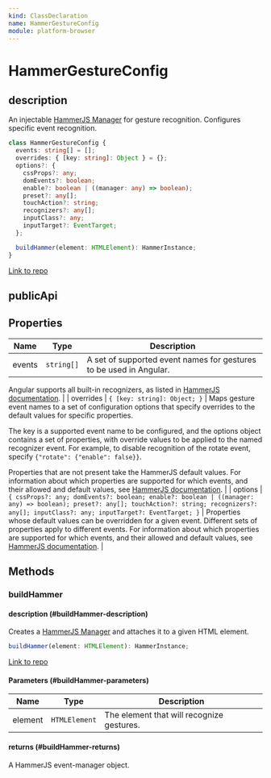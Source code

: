 ```yaml
---
kind: ClassDeclaration
name: HammerGestureConfig
module: platform-browser
---
```


# HammerGestureConfig

## description

An injectable [HammerJS Manager](http://hammerjs.github.io/api/#hammer.manager)
for gesture recognition. Configures specific event recognition.

```ts
class HammerGestureConfig {
  events: string[] = [];
  overrides: { [key: string]: Object } = {};
  options?: {
    cssProps?: any;
    domEvents?: boolean;
    enable?: boolean | ((manager: any) => boolean);
    preset?: any[];
    touchAction?: string;
    recognizers?: any[];
    inputClass?: any;
    inputTarget?: EventTarget;
  };

  buildHammer(element: HTMLElement): HammerInstance;
}
```

[Link to repo](https://github.com/timdeschryver/angular/blob/master/packages/platform-browser/src/dom/events/hammer_gestures.ts#L92-L155)

## publicApi

## Properties

| Name   | Type       | Description                                                        |
| ------ | ---------- | ------------------------------------------------------------------ |
| events | `string[]` | A set of supported event names for gestures to be used in Angular. |

Angular supports all built-in recognizers, as listed in
[HammerJS documentation](http://hammerjs.github.io/). |
| overrides | `{ [key: string]: Object; }` | Maps gesture event names to a set of configuration options
that specify overrides to the default values for specific properties.

The key is a supported event name to be configured,
and the options object contains a set of properties, with override values
to be applied to the named recognizer event.
For example, to disable recognition of the rotate event, specify
`{"rotate": {"enable": false}}`.

Properties that are not present take the HammerJS default values.
For information about which properties are supported for which events,
and their allowed and default values, see
[HammerJS documentation](http://hammerjs.github.io/). |
| options | `{ cssProps?: any; domEvents?: boolean; enable?: boolean | ((manager: any) => boolean); preset?: any[]; touchAction?: string; recognizers?: any[]; inputClass?: any; inputTarget?: EventTarget; }` | Properties whose default values can be overridden for a given event.
Different sets of properties apply to different events.
For information about which properties are supported for which events,
and their allowed and default values, see
[HammerJS documentation](http://hammerjs.github.io/). |

## Methods

### buildHammer

#### description (#buildHammer-description)

Creates a [HammerJS Manager](http://hammerjs.github.io/api/#hammer.manager)
and attaches it to a given HTML element.

```ts
buildHammer(element: HTMLElement): HammerInstance;
```

[Link to repo](https://github.com/timdeschryver/angular/blob/master/packages/platform-browser/src/dom/events/hammer_gestures.ts#L143-L154)

#### Parameters (#buildHammer-parameters)

| Name    | Type          | Description                               |
| ------- | ------------- | ----------------------------------------- |
| element | `HTMLElement` | The element that will recognize gestures. |

#### returns (#buildHammer-returns)

A HammerJS event-manager object.
